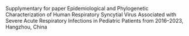 Supplymentary for paper Epidemiological and Phylogenetic Characterization of Human Respiratory Syncytial Virus Associated with Severe Acute Respiratory Infections in Pediatric Patients from 2016–2023, Hangzhou, China
